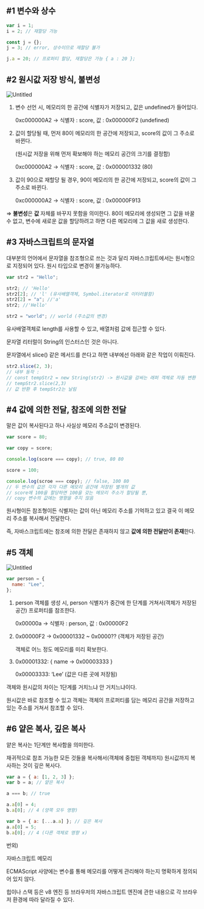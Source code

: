 ## #1 변수와 상수

```jsx
var i = 1;
i = 2; // 재할당 가능

const j = {};
j = 3; // error, 상수이므로 재할당 불가

j.a = 20; // 프로퍼티 할당, 재할당은 가능 { a : 20 };
```

## #2 원시값 저장 방식, 불변성

![Untitled](https://s3-us-west-2.amazonaws.com/secure.notion-static.com/90769cf5-c5c6-403c-a168-9c7c2b844019/Untitled.png)

1. 변수 선언 시, 메모리의 한 공간에 식별자가 저장되고, 값은 undefined가 들어있다.

   0xc000000A2 → 식별자 : score, 값 : 0x000000F2 (undefined)

2. 값이 할당될 때, 먼저 80이 메모리의 한 공간에 저장되고, score의 값이 그 주소로 바뀐다.

   (원시값 저장을 위해 먼저 확보해야 하는 메모리 공간의 크기를 결정함)

   0xc000000A2 → 식별자 : score, 값 : 0x000001332 (80)

3. 값이 90으로 재할당 될 경우, 90이 메모리의 한 공간에 저장되고, score의 값이 그 주소로 바뀐다.

   0xc000000A2 → 식별자 : score, 값 : 0x00000F913

⇒ **불변성**은 **값** 자체를 바꾸지 못함을 의미한다. 80이 메모리에 생성되면 그 값을 바꿀 수 없고, 변수에 새로운 값을 할당하려고 하면 다른 메모리에 그 값을 새로 생성한다.

## #3 자바스크립트의 문자열

대부분의 언어에서 문자열을 참조형으로 쓰는 것과 달리 자바스크립트에서는 원시형으로 지정되어 있다. 원시 타입으로 변경이 불가능하다.

```jsx
var str2 = "Hello";

str2; // 'Hello'
str2[2]; // 'l' (유사배열객체, Symbol.iterator로 이터러블함)
str2[2] = "a"; //'a'
str2; //'Hello'

str2 = "world"; // world (주소값의 변경)
```

유사배열객체로 length를 사용할 수 있고, 배열처럼 값에 접근할 수 있다.

문자열 리터럴이 String의 인스터스인 것은 아니다.

문자열에서 slice() 같은 메서드를 쓴다고 하면 내부에선 아래와 같은 작업이 이뤄진다.

```jsx
str2.slice(2, 3);
// 내부 동작 :
// const tempStr2 = new String(str2) -> 원시값을 감싸는 래퍼 객체로 자동 변환
// tempStr2.slice(2,3)
// 값 반환 후 tempStr2는 날림
```

## #4 값에 의한 전달, 참조에 의한 전달

말은 값이 복사된다고 하나 사실상 메모리 주소값이 변경된다.

```jsx
var score = 80;

var copy = score;

console.log(score === copy); // true, 80 80

score = 100;

console.log(scroe === copy); // false, 100 80
// 두 변수의 값은 각자 다른 메모리 공간에 저장된 별개의 값
// score에 100을 할당하면 100을 갖는 메모리 주소가 할당될 뿐,
// copy 변수의 값에는 영향을 주지 않음
```

원시형이든 참조형이든 식별자는 값이 아닌 메모리 주소를 기억하고 있고 결국 이 메모리 주소를 복사해서 전달한다.

즉, 자바스크립트에는 참조에 의한 전달은 존재하지 않고 **값에 의한 전달만이 존재**한다.

## #5 객체

![Untitled](https://s3-us-west-2.amazonaws.com/secure.notion-static.com/d017f1ab-51bb-4c28-80d3-f45936bbb39b/Untitled.png)

```jsx
var person = {
  name: "Lee",
};
```

1. person 객체를 생성 시, person 식별자가 중간에 한 단계를 거쳐서(객체가 저장된 공간) 프로퍼티를 참조한다.

   0x00000a → 식별자 : person, 값 : 0x00000F2

2. 0x00000F2 → 0x00001332 ~ 0x0000?? (객체가 저장된 공간)

   객체로 어느 정도 메모리를 미리 확보한다.

3. 0x00001332: { name → 0x00003333 }

   0x00003333: ‘Lee’ (값은 다른 곳에 저장됨)

객체와 원시값의 차이는 1단계를 거치느냐 안 거치느냐이다.

원시값은 바로 참조할 수 있고 객체는 객체의 프로퍼티를 담는 메모리 공간을 저장하고 있는 주소를 거쳐서 참조할 수 있다.

## #6 얕은 복사, 깊은 복사

얕은 복사는 1단계만 복사함을 의미한다.

재귀적으로 참조 가능한 모든 것들을 복사해서(객체에 중첩된 객체까지) 원시값까지 복사하는 것이 깊은 복사다.

```jsx
var a = { a: [1, 2, 3] };
var b = a; // 얕은 복사

a === b; // true

a.a[0] = 4;
b.a[0]; // 4 (양쪽 모두 영향)

var b = { a: [...a.a] }; // 깊은 복사
a.a[0] = 5;
b.a[0]; // 4 (다른 객체로 영향 x)
```

번외)

자바스크립트 메모리

ECMAScript 사양에는 변수를 통해 메모리를 어떻게 관리해야 하는지 명확하게 정의되어 있지 않다.

힙이나 스택 등은 v8 엔진 등 브라우저의 자바스크립트 엔진에 관한 내용으로 각 브라우저 환경에 따라 달라질 수 있다.
